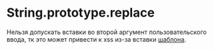 # String.prototype.replace

Нельзя допускать вставки во второй аргумент пользовательского ввода, тк это может привести к xss из-за вставки [шаблона](https://developer.mozilla.org/ru/docs/Web/JavaScript/Reference/Global\_Objects/String/replace#%D0%BF%D0%B5%D1%80%D0%B5%D0%B4%D0%B0%D1%87%D0%B0\_%D1%81%D1%82%D1%80%D0%BE%D0%BA%D0%B8\_%D0%B2\_%D0%BA%D0%B0%D1%87%D0%B5%D1%81%D1%82%D0%B2%D0%B5\_%D0%B2%D1%82%D0%BE%D1%80%D0%BE%D0%B3%D0%BE\_%D0%BF%D0%B0%D1%80%D0%B0%D0%BC%D0%B5%D1%82%D1%80%D0%B0).

